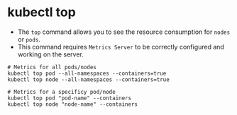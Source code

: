 # kubectl top

- The `top` command allows you to see the resource consumption for `nodes` or `pods`.
- This command requires `Metrics Server` to be correctly configured and working on the server.

```shell
# Metrics for all pods/nodes
kubectl top pod --all-namespaces --containers=true
kubectl top node --all-namespaces --containers=true

# Metrics for a specificy pod/node
kubectl top pod "pod-name" --containers
kubectl top node "node-name" --containers
```
